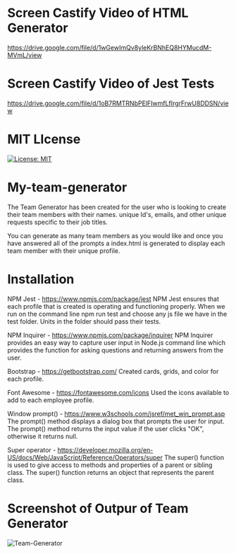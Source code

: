 # Screen Castify Video of HTML Generator
 https://drive.google.com/file/d/1wGewImQv8yleKrBNhEQ8HYMucdM-MVmL/view

# Screen Castify Video of Jest Tests
 https://drive.google.com/file/d/1oB7RMTRNbPElFIwmfLfIrgrFrwU8DDSN/view

# MIT LIcense   
[![License: MIT](https://img.shields.io/badge/License-MIT-yellow.svg)](https://opensource.org/licenses/MIT)

# My-team-generator
The Team Generator has been created for the user who is looking to create their team members with their names. unique Id's, emails, and other unique requests specific to their job titles. 

You can generate as many team members as you would like and once you have answered all of the prompts a index.html is generated to display each team member with their unique profile.
# Installation
NPM Jest - https://www.npmjs.com/package/jest
NPM Jest ensures that each profile that is created is operating and functioning properly.
When we run on the command line npm run test and choose any js file we have in the test folder. Units in the folder should pass their tests. 

NPM Inquirer - https://www.npmjs.com/package/inquirer
NPM Inquirer provides an easy way to capture user input in Node.js command line which provides the function for asking questions and returning answers from the user.

Bootstrap - https://getbootstrap.com/
Created cards, grids, and color for each profile.

Font Awesome - https://fontawesome.com/icons
Used the icons available to add to each employee profile.

Window prompt() - https://www.w3schools.com/jsref/met_win_prompt.asp
The prompt() method displays a dialog box that prompts the user for input.
The prompt() method returns the input value if the user clicks "OK", otherwise it returns null.

Super operator - https://developer.mozilla.org/en-US/docs/Web/JavaScript/Reference/Operators/super
The super() function is used to give access to methods and properties of a parent or sibling class. The super() function returns an object that represents the parent class.

# Screenshot of Outpur of Team Generator
![Team-Generator](https://user-images.githubusercontent.com/102841726/175955282-716d8d2f-b3e8-468a-a710-9c1a39f6ded3.png)
